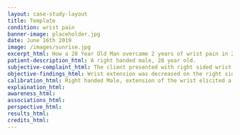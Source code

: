 ```yaml
---
layout: case-study-layout
title: Template
condition: wrist pain
banner-image: placeholder.jpg
date: June 16th 2019
image: /images/sunrise.jpg
excerpt_html: How a 28 Year Old Man overcame 2 years of wrist pain in 20 minutes
patient-description_html: A right handed male, 28 year old.
subjective-complaint_html: The client presented with right sided wrist pain 2 years in duration. He indicates that the pain is a nearly constant dull ache which is worse with any extension movement of the wrist such as surfing (when pushing up), push up exercises, and carrying/holding heavy camera gear.
objective-findings_html: Wrist extension was decreased on the right side and limited due to pain. . Pain, tenderness and swelling were noted upon palpation.
calibration_html: Right handed Male, extension of the wrist elicited a 5/10 pain level. Palpation over the wrist extensions at the carpels produced a further 6/10 pain level.
explaination_html:
awareness_html:
associations_html:
perspective_html:
results_html:
credits_html:
---
```

